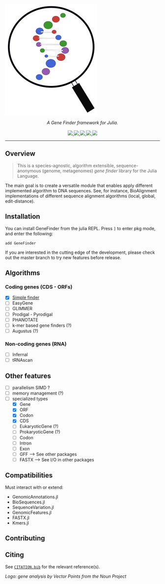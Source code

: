
<img src="../assets/logo.svg" data-fig-align="center"/>

<p align="center">
<i>A Gene Finder framework for Julia.</i><br/><br/>
<a href="https://www.repostatus.org/#wip">
<img src="https://www.repostatus.org/badges/latest/wip.svg"> </a>
<a href="https://camilogarciabotero.github.io/GeneFinder.jl/dev/">
<img src="https://img.shields.io/badge/documentation-online-blue.svg?logo=Julia&logoColor=white">
</a>
<a href="https://app.travis-ci.com/camilogarciabotero/GeneFinder.jl">
<img src="https://app.travis-ci.com/camilogarciabotero/GeneFinder.jl.svg?branch=main">
<a href="https://github.com/camilogarciabotero/GeneFinder.jl/actions/workflows/CI.yml">
<img src="https://github.com/camilogarciabotero/GeneFinder.jl/actions/workflows/CI.yml/badge.svg">
<a href="https://github.com/camilogarciabotero/GeneFinder.jl/blob/main/LICENSE">
<img src="https://img.shields.io/badge/license-MIT-green.svg"> </a> </a>
</p>

------------------------------------------------------------------------

## Overview

> This is a species-agnostic, algorithm extensible, sequence-anonymous
> (genome, metagenomes) *gene finder* library for the Julia Language.

The main goal is to create a versatile module that enables apply
different implemented algorithm to DNA sequences. See, for instance,
BioAlignment implementations of different sequence alignment algorithms
(local, global, edit-distance).

## Installation

You can install GeneFinder from the julia REPL. Press `]` to enter pkg
mode, and enter the following:

    add GeneFinder

If you are interested in the cutting edge of the development, please
check out the master branch to try new features before release.

## Algorithms

### Coding genes (CDS - ORFs)

-   ☒ [Simple
    finder](https://camilogarciabotero.github.io/GeneFinder.jl/dev/simplefinder/)
-   ☐ EasyGene
-   ☐ GLIMMER
-   ☐ Prodigal - Pyrodigal
-   ☐ PHANOTATE
-   ☐ k-mer based gene finders (?)
-   ☐ Augustus (?)

### Non-coding genes (RNA)

-   ☐ Infernal
-   ☐ tRNAscan

## Other features

-   ☐ parallelism SIMD ?
-   ☐ memory management (?)
-   ☐ specialized types
    -   ☒ Gene
    -   ☒ ORF
    -   ☒ Codon
    -   ☒ CDS
    -   ☐ EukaryoticGene (?)
    -   ☐ ProkaryoticGene (?)
    -   ☐ Codon
    -   ☐ Intron
    -   ☐ Exon
    -   ☐ GFF –\> See other packages
    -   ☐ FASTX –\> See I/O in other packages

## Compatibilities

Must interact with or extend:

-   GenomicAnnotations.jl
-   BioSequences.jl
-   SequenceVariation.jl
-   GenomicFeatures.jl
-   FASTX.jl
-   Kmers.jl

## Contributing

## Citing

See [`CITATION.bib`](CITATION.bib) for the relevant reference(s).

*Logo: gene analysis by Vector Points from the Noun Project*
